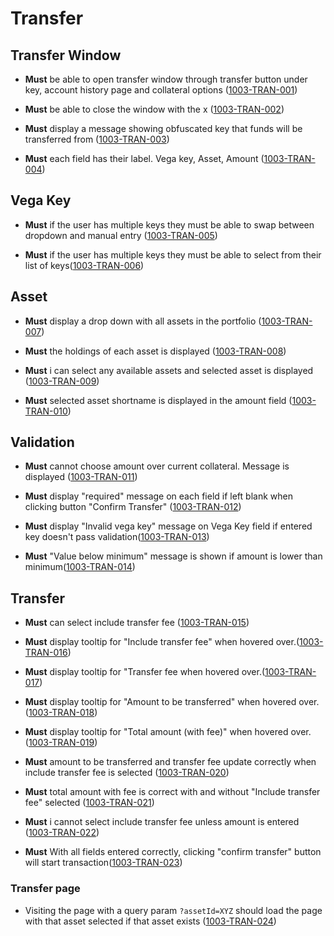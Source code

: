 # Transfer

## Transfer Window

- **Must** be able to open transfer window through transfer button under key, account history page and collateral options (<a name="1003-TRAN-001" href="#1003-TRAN-001">1003-TRAN-001</a>)

- **Must** be able to close the window with the x (<a name="1003-TRAN-002" href="#1003-TRAN-002">1003-TRAN-002</a>)

- **Must** display a message showing obfuscated key that funds will be transferred from (<a name="1003-TRAN-003" href="#1003-TRAN-003">1003-TRAN-003</a>)

- **Must** each field has their label. Vega key, Asset, Amount (<a name="1003-TRAN-004" href="#1003-TRAN-004">1003-TRAN-004</a>)

## Vega Key

- **Must**
  if the user has multiple keys they must be able to swap between dropdown and manual entry (<a name="1003-TRAN-005" href="#1003-TRAN-005">1003-TRAN-005</a>)

- **Must**
  if the user has multiple keys they must be able to select from their list of keys(<a name="1003-TRAN-006" href="#1003-TRAN-006">1003-TRAN-006</a>)

## Asset

- **Must** display a drop down with all assets in the portfolio (<a name="1003-TRAN-007" href="#1003-TRAN-007">1003-TRAN-007</a>)

- **Must** the holdings of each asset is displayed (<a name="1003-TRAN-008" href="#1003-TRAN-008">1003-TRAN-008</a>)

- **Must** i can select any available assets and selected asset is displayed (<a name="1003-TRAN-009" href="#1003-TRAN-009">1003-TRAN-009</a>)

- **Must** selected asset shortname is displayed in the amount field (<a name="1003-TRAN-010" href="#1003-TRAN-010">1003-TRAN-010</a>)

## Validation

- **Must** cannot choose amount over current collateral. Message is displayed (<a name="1003-TRAN-011" href="#1003-TRAN-011">1003-TRAN-011</a>)

- **Must** display "required" message on each field if left blank when clicking button "Confirm Transfer" (<a name="1003-TRAN-012" href="#1003-TRAN-012">1003-TRAN-012</a>)

- **Must** display "Invalid vega key" message on Vega Key field if entered key doesn't pass validation(<a name="1003-TRAN-013" href="#1003-TRAN-013">1003-TRAN-013</a>)

- **Must** "Value below minimum" message is shown if amount is lower than minimum(<a name="1003-TRAN-014" href="#1003-TRAN-014">1003-TRAN-014</a>)

## Transfer

- **Must** can select include transfer fee (<a name="1003-TRAN-015" href="#1003-TRAN-015">1003-TRAN-015</a>)

- **Must** display tooltip for "Include transfer fee" when hovered over.(<a name="1003-TRAN-016" href="#1003-TRAN-016">1003-TRAN-016</a>)

- **Must** display tooltip for "Transfer fee when hovered over.(<a name="1003-TRAN-017" href="#1003-TRAN-017">1003-TRAN-017</a>)

- **Must** display tooltip for "Amount to be transferred" when hovered over.(<a name="1003-TRAN-018" href="#1003-TRAN-018">1003-TRAN-018</a>)

- **Must** display tooltip for "Total amount (with fee)" when hovered over.(<a name="1003-TRAN-019" href="#1003-TRAN-019">1003-TRAN-019</a>)

- **Must** amount to be transferred and transfer fee update correctly when include transfer fee is selected (<a name="1003-TRAN-020" href="#1003-TRAN-020">1003-TRAN-020</a>)

- **Must** total amount with fee is correct with and without "Include transfer fee" selected (<a name="1003-TRAN-021" href="#1003-TRAN-021">1003-TRAN-021</a>)

- **Must** i cannot select include transfer fee unless amount is entered (<a name="1003-TRAN-022" href="#1003-TRAN-022">1003-TRAN-022</a>)

- **Must** With all fields entered correctly, clicking "confirm transfer" button will start transaction(<a name="1003-TRAN-023" href="#1003-TRAN-023">1003-TRAN-023</a>)

### Transfer page

- Visiting the page with a query param `?assetId=XYZ` should load the page with that asset selected if that asset exists (<a name="1003-TRAN-024" href="#1003-TRAN-024">1003-TRAN-024</a>)
